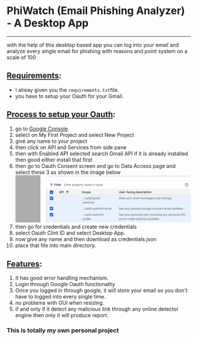 # PhiWatch (Email Phishing Analyzer) - A Desktop App
---
with the help of this desktop based app you can log into your email and analyze every single email for phishing with reasons and point system on a scale of 100

## <u>Requirements</u>:
- I alreay given you the `requirements.txt`file.
- you have to setup your Oauth for your Gmail.
## <u>Process to setup your Oauth</u>:
1. go to [Google Console](https://console.cloud.google.com/)
2. select on My First Project and select New Project
3. give any name to your project
4. then click on API and Services from side pane
5. then with Enabled API selected search Gmail API if it is already installed then good either install that first
6. then go to Oauth Consent screen and go to Data Access page and select these 3 as shown in the image below
![alt text](1.png)
7. then go for credentials and create new credentials
8. select Oauth Clint ID and select Desktop App.
9. now give any name and then download as credentials.json
10. place that file into main directory.

## <u>Features</u>:
1. It has good error handling mechanism.
2. Login through Google Oauth functionality
3. Once you logged in through google, it will store your email so you don't have to logged into every single time.
4. no problems with GUI when resizing.
5. if and only if it detect any malicious link through any online detector engine then only it will produce report. 


### This is totally my own personal project